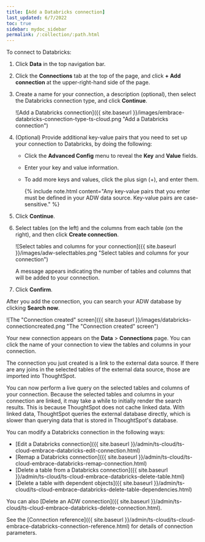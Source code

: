 ```yaml
---
title: [Add a Databricks connection]
last_updated: 6/7/2022
toc: true
sidebar: mydoc_sidebar
permalink: /:collection/:path.html
---
```

To connect to Databricks:

1. Click **Data** in the top navigation bar.

2. Click the **Connections** tab at the top of the page, and click **+ Add connection** at the upper-right-hand side of the page.

     <!-- ![]({{ site.baseurl }}/images/new-connection.png "New db connect") -->

3. Create a name for your connection, a description (optional), then select the Databricks connection type, and click **Continue**.

     ![Add a Databricks connection]({{ site.baseurl }}/images/embrace-databricks-connection-type-ts-cloud.png "Add a Databricks connection")

4. (Optional) Provide additional key-value pairs that you need to set up your connection to Databricks, by doing the following:

   - Click the **Advanced Config** menu to reveal the **Key** and **Value** fields.
   - Enter your key and value information.
   - To add more keys and values, click the plus sign (+), and enter them.

     {% include note.html content="Any key-value pairs that you enter must be defined in your ADW data source. Key-value pairs are case-sensitive." %}

5. Click **Continue**.   

6. Select tables (on the left) and the columns from each table (on the right), and then click **Create connection**.

   ![Select tables and columns for your connection]({{ site.baseurl }}/images/adw-selecttables.png "Select tables and columns for your connection")

   A message appears indicating the number of tables and columns that will be added to your connection.

8. Click **Confirm**.

After you add the connection, you can search your ADW database by clicking **Search now**.

![The "Connection created" screen]({{ site.baseurl }}/images/databricks-connectioncreated.png "The "Connection created" screen")

Your new connection appears on the **Data** > **Connections** page. You can click the name of your connection to view the tables and columns in your connection.   

The connection you just created is a link to the external data source. If there are any joins in the selected tables of the external data source, those are imported into ThoughtSpot.

You can now perform a live query on the selected tables and columns of your connection. Because the selected tables and columns in your connection are linked, it may take a while to initially render the search results. This is because ThoughtSpot does not cache linked data. With linked data, ThoughtSpot queries the external database directly, which is slower than querying data that is stored in ThoughtSpot's database.

You can modify a Databricks connection in the following ways:

- [Edit a Databricks connection]({{ site.baseurl }}/admin/ts-cloud/ts-cloud-embrace-databricks-edit-connection.html)
- [Remap a Databricks connection]({{ site.baseurl }}/admin/ts-cloud/ts-cloud-embrace-databricks-remap-connection.html)
- [Delete a table from a Databricks connection]({{ site.baseurl }}/admin/ts-cloud/ts-cloud-embrace-databricks-delete-table.html)
- [Delete a table with dependent objects]({{ site.baseurl }}/admin/ts-cloud/ts-cloud-embrace-databricks-delete-table-dependencies.html)

You can also [Delete an ADW connection]({{ site.baseurl }}/admin/ts-cloud/ts-cloud-embrace-databricks-delete-connection.html).

See the [Connection reference]({{ site.baseurl }}/admin/ts-cloud/ts-cloud-embrace-databricks-connection-reference.html) for details of connection parameters.
